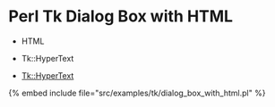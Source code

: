 # Perl Tk Dialog Box with HTML

* HTML
* Tk::HyperText

* [Tk::HyperText](https://metacpan.org/pod/Tk::HyperText)

{% embed include file="src/examples/tk/dialog_box_with_html.pl" %}


